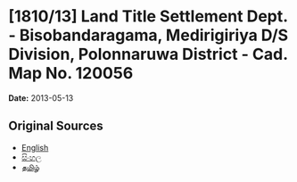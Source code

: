 # [1810/13] Land Title Settlement Dept. - Bisobandaragama, Medirigiriya D/S Division, Polonnaruwa District - Cad. Map No. 120056

**Date:** 2013-05-13

## Original Sources

- [English](https://documents.gov.lk/view/extra-gazettes/2013/5/1810-13_E.pdf)
- [සිංහල](https://documents.gov.lk/view/extra-gazettes/2013/5/1810-13_S.pdf)
- [தமிழ்](https://documents.gov.lk/view/extra-gazettes/2013/5/1810-13_T.pdf)
